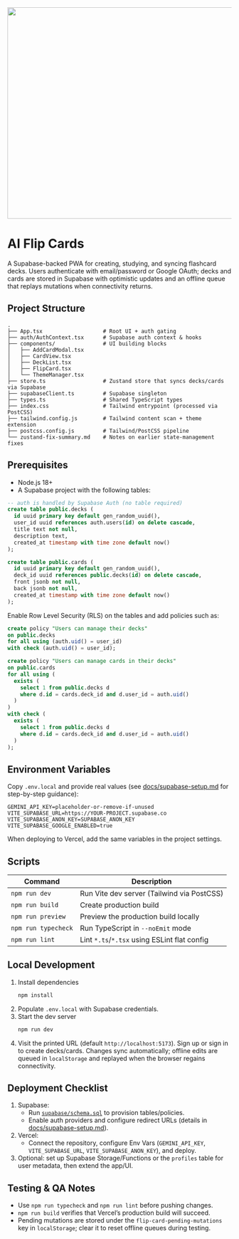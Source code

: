 <div align="center">
  <img width="1200" height="475" alt="GHBanner" src="https://github.com/user-attachments/assets/0aa67016-6eaf-458a-adb2-6e31a0763ed6" />
</div>

# AI Flip Cards

A Supabase-backed PWA for creating, studying, and syncing flashcard decks. Users authenticate with email/password or Google OAuth; decks and cards are stored in Supabase with optimistic updates and an offline queue that replays mutations when connectivity returns.

## Project Structure

```
.
├── App.tsx                   # Root UI + auth gating
├── auth/AuthContext.tsx      # Supabase auth context & hooks
├── components/               # UI building blocks
│   ├── AddCardModal.tsx
│   ├── CardView.tsx
│   ├── DeckList.tsx
│   ├── FlipCard.tsx
│   └── ThemeManager.tsx
├── store.ts                  # Zustand store that syncs decks/cards via Supabase
├── supabaseClient.ts         # Supabase singleton
├── types.ts                  # Shared TypeScript types
├── index.css                 # Tailwind entrypoint (processed via PostCSS)
├── tailwind.config.js        # Tailwind content scan + theme extension
├── postcss.config.js         # Tailwind/PostCSS pipeline
└── zustand-fix-summary.md    # Notes on earlier state-management fixes
```

## Prerequisites

- Node.js 18+
- A Supabase project with the following tables:

```sql
-- auth is handled by Supabase Auth (no table required)
create table public.decks (
  id uuid primary key default gen_random_uuid(),
  user_id uuid references auth.users(id) on delete cascade,
  title text not null,
  description text,
  created_at timestamp with time zone default now()
);

create table public.cards (
  id uuid primary key default gen_random_uuid(),
  deck_id uuid references public.decks(id) on delete cascade,
  front jsonb not null,
  back jsonb not null,
  created_at timestamp with time zone default now()
);
```

Enable Row Level Security (RLS) on the tables and add policies such as:

```sql
create policy "Users can manage their decks"
on public.decks
for all using (auth.uid() = user_id)
with check (auth.uid() = user_id);

create policy "Users can manage cards in their decks"
on public.cards
for all using (
  exists (
    select 1 from public.decks d
    where d.id = cards.deck_id and d.user_id = auth.uid()
  )
)
with check (
  exists (
    select 1 from public.decks d
    where d.id = cards.deck_id and d.user_id = auth.uid()
  )
);
```

## Environment Variables

Copy `.env.local` and provide real values (see [docs/supabase-setup.md](docs/supabase-setup.md) for step-by-step guidance):

```
GEMINI_API_KEY=placeholder-or-remove-if-unused
VITE_SUPABASE_URL=https://YOUR-PROJECT.supabase.co
VITE_SUPABASE_ANON_KEY=SUPABASE_ANON_KEY
VITE_SUPABASE_GOOGLE_ENABLED=true
```

When deploying to Vercel, add the same variables in the project settings.

## Scripts

| Command              | Description                                 |
| -------------------- | ------------------------------------------- |
| `npm run dev`        | Run Vite dev server (Tailwind via PostCSS)  |
| `npm run build`      | Create production build                     |
| `npm run preview`    | Preview the production build locally        |
| `npm run typecheck`  | Run TypeScript in `--noEmit` mode           |
| `npm run lint`       | Lint `*.ts`/`*.tsx` using ESLint flat config |

## Local Development

1. Install dependencies  
   ```bash
   npm install
   ```
2. Populate `.env.local` with Supabase credentials.
3. Start the dev server  
   ```bash
   npm run dev
   ```
4. Visit the printed URL (default `http://localhost:5173`). Sign up or sign in to create decks/cards. Changes sync automatically; offline edits are queued in `localStorage` and replayed when the browser regains connectivity.

## Deployment Checklist

1. Supabase:
   - Run [`supabase/schema.sql`](supabase/schema.sql) to provision tables/policies.
   - Enable auth providers and configure redirect URLs (details in [docs/supabase-setup.md](docs/supabase-setup.md)).
2. Vercel:
   - Connect the repository, configure Env Vars (`GEMINI_API_KEY`, `VITE_SUPABASE_URL`, `VITE_SUPABASE_ANON_KEY`), and deploy.
3. Optional: set up Supabase Storage/Functions or the `profiles` table for user metadata, then extend the app/UI.

## Testing & QA Notes

- Use `npm run typecheck` and `npm run lint` before pushing changes.
- `npm run build` verifies that Vercel’s production build will succeed.
- Pending mutations are stored under the `flip-card-pending-mutations` key in `localStorage`; clear it to reset offline queues during testing.
